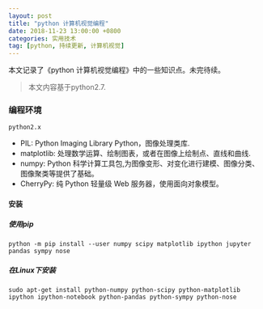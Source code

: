 ```yaml
---
layout: post
title: "python 计算机视觉编程"
date: 2018-11-23 13:00:00 +0800 
categories: 实用技术
tag: [python, 持续更新, 计算机视觉]
---
```

本文记录了《python 计算机视觉编程》中的一些知识点。未完待续。

> 本文内容基于python2.7.

<!-- more -->

### 编程环境
`python2.x`
* PIL: Python Imaging Library Python，图像处理类库.
* matplotlib: 处理数学运算、绘制图表，或者在图像上绘制点、直线和曲线.
* numpy: Python 科学计算工具包,为图像变形、对变化进行建模、图像分类、图像聚类等提供了基础。
*  CherryPy: 纯 Python 轻量级 Web 服务器，使用面向对象模型。

#### 安装
##### 使用pip
`python -m pip install --user numpy scipy matplotlib ipython jupyter pandas sympy nose`

##### 在Linux下安装
`sudo apt-get install python-numpy python-scipy python-matplotlib ipython ipython-notebook python-pandas python-sympy python-nose`